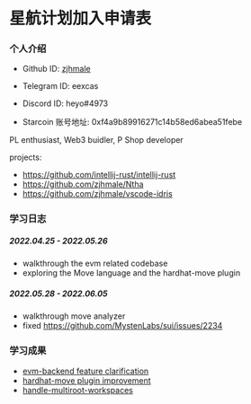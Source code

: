 # 星航计划加入申请表

### 个人介绍

* Github ID: [zjhmale](https://github.com/zjhmale)

* Telegram ID: eexcas

* Discord ID: heyo#4973

* Starcoin 账号地址: 0xf4a9b89916271c14b58ed6abea51febe

PL enthusiast, Web3 buidler, P Shop developer

projects:

* https://github.com/intellij-rust/intellij-rust
* https://github.com/zjhmale/Ntha
* https://github.com/zjhmale/vscode-idris

### 学习日志

##### 2022.04.25 - 2022.05.26

- walkthrough the evm related codebase
- exploring the Move language and the hardhat-move plugin

##### 2022.05.28 - 2022.06.05

- walkthrough move analyzer
- fixed https://github.com/MystenLabs/sui/issues/2234

### 学习成果

- [evm-backend feature clarification](https://github.com/move-language/move/pull/170)
- [hardhat-move plugin improvement](https://github.com/move-language/move/pull/158)
- [handle-multiroot-workspaces](https://github.com/move-language/move/pull/185)
